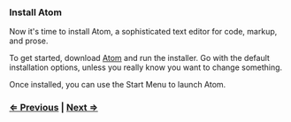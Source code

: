 ### Install Atom

Now it's time to install Atom, a sophisticated text editor for code, markup, and prose.

To get started, download [Atom](https://atom.io/) and run the installer. Go with the default installation options, unless you really know you want to change something.

Once installed, you can use the Start Menu to launch Atom.

### [⇐ Previous](1_terminal.md) | [Next ⇒](3_git.md)
